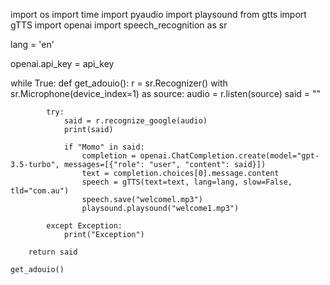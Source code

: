 import os
import time
import pyaudio
import playsound
from gtts import gTTS
import openai
import speech_recognition as sr

lang = 'en'

openai.api_key = api_key

while True:
    def get_adouio():
        r = sr.Recognizer()
        with sr.Microphone(device_index=1) as source:
            audio = r.listen(source)
            said = ""

            try:
                said = r.recognize_google(audio)
                print(said)

                if "Momo" in said:
                    completion = openai.ChatCompletion.create(model="gpt-3.5-turbo", messages=[{"role": "user", "content": said}])
                    text = completion.choices[0].message.content
                    speech = gTTS(text=text, lang=lang, slow=False, tld="com.au")
                    speech.save("welcomel.mp3")
                    playsound.playsound("welcome1.mp3")

            except Exception:
                print("Exception")

        return said

    get_adouio()
